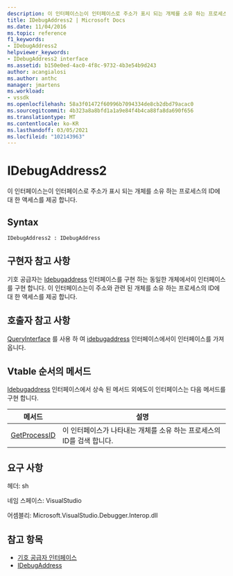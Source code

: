 ```yaml
---
description: 이 인터페이스는이 인터페이스로 주소가 표시 되는 개체를 소유 하는 프로세스의 ID에 대 한 액세스를 제공 합니다.
title: IDebugAddress2 | Microsoft Docs
ms.date: 11/04/2016
ms.topic: reference
f1_keywords:
- IDebugAddress2
helpviewer_keywords:
- IDebugAddress2 interface
ms.assetid: b150e0ed-4ac0-4f8c-9732-4b3e54b9d243
author: acangialosi
ms.author: anthc
manager: jmartens
ms.workload:
- vssdk
ms.openlocfilehash: 58a3f01472f60996b7094334de8cb2dbd79acac0
ms.sourcegitcommit: 4b323a8a8bfd1a1a9e84f4b4ca88fa8da690f656
ms.translationtype: MT
ms.contentlocale: ko-KR
ms.lasthandoff: 03/05/2021
ms.locfileid: "102143963"
---
```

# <a name="idebugaddress2"></a>IDebugAddress2
이 인터페이스는이 인터페이스로 주소가 표시 되는 개체를 소유 하는 프로세스의 ID에 대 한 액세스를 제공 합니다.

## <a name="syntax"></a>Syntax

```
IDebugAddress2 : IDebugAddress
```

## <a name="notes-for-implementers"></a>구현자 참고 사항
 기호 공급자는 [Idebugaddress](../../../extensibility/debugger/reference/idebugaddress.md) 인터페이스를 구현 하는 동일한 개체에서이 인터페이스를 구현 합니다. 이 인터페이스는이 주소와 관련 된 개체를 소유 하는 프로세스의 ID에 대 한 액세스를 제공 합니다.

## <a name="notes-for-callers"></a>호출자 참고 사항
 [QueryInterface](/cpp/atl/queryinterface) 를 사용 하 여 [idebugaddress](../../../extensibility/debugger/reference/idebugaddress.md) 인터페이스에서이 인터페이스를 가져옵니다.

## <a name="methods-in-vtable-order"></a>Vtable 순서의 메서드
 [Idebugaddress](../../../extensibility/debugger/reference/idebugaddress.md) 인터페이스에서 상속 된 메서드 외에도이 인터페이스는 다음 메서드를 구현 합니다.

|메서드|설명|
|------------|-----------------|
|[GetProcessID](../../../extensibility/debugger/reference/idebugaddress2-getprocessid.md)|이 인터페이스가 나타내는 개체를 소유 하는 프로세스의 ID를 검색 합니다.|

## <a name="requirements"></a>요구 사항
 헤더: sh

 네임 스페이스: VisualStudio

 어셈블리: Microsoft.VisualStudio.Debugger.Interop.dll

## <a name="see-also"></a>참고 항목
- [기호 공급자 인터페이스](../../../extensibility/debugger/reference/symbol-provider-interfaces.md)
- [IDebugAddress](../../../extensibility/debugger/reference/idebugaddress.md)
